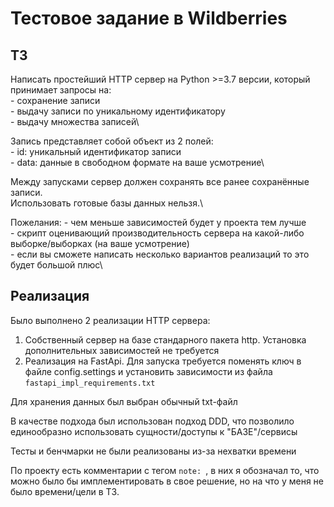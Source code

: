 # Тестовое задание в Wildberries


## ТЗ
Написать простейший HTTP сервер на Python >=3.7 версии, который принимает запросы на:\
    - сохранение записи\
    - выдачу записи по уникальному идентификатору\
    - выдачу множества записей\

Запись представляет собой объект из 2 полей:\
    - id: уникальный идентификатор записи\
    - data: данные в свободном формате на ваше усмотрение\

Между запусками сервер должен сохранять все ранее сохранённые записи.\
Использовать готовые базы данных нельзя.\

Пожелания:
    - чем меньше зависимостей будет у проекта тем лучше\
    - скрипт оценивающий производительность сервера на какой-либо выборке/выборках (на ваше 
усмотрение)\
    - если вы сможете написать несколько вариантов реализаций то это будет большой плюс\


## Реализация

Было выполнено 2 реализации HTTP сервера: 
1) Собственный сервер на базе стандарного пакета http. Установка дополнительных зависимостей 
   не требуется
2) Реализация на FastApi. Для запуска требуется поменять ключ в файле config.settings и 
   установить зависимости из файла ```fastapi_impl_requirements.txt```

Для хранения данных был выбран обычный txt-файл

В качестве подхода был использован подход DDD, что позволило единообразно использовать 
сущности/доступы к "БАЗЕ"/сервисы

Тесты и бенчмарки не были реализованы из-за нехватки времени

По проекту есть комментарии с тегом ```note: ```, в них я обозначал то, что можно было бы 
имплементировать в свое решение, но на что у меня не было времени/цели в ТЗ. 